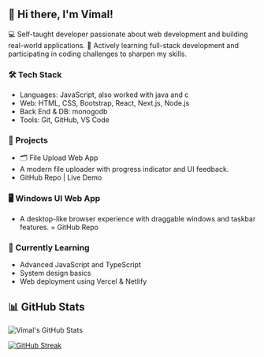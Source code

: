 ## 👋 Hi there, I'm Vimal!

💻 Self-taught developer passionate about web development and building real-world applications. 
🚀 Actively learning full-stack development and participating in coding challenges to sharpen my skills.

### 🛠️ Tech Stack
- Languages: JavaScript, also worked with java and c
- Web: HTML, CSS, Bootstrap, React, Next.js, Node.js
- Back End & DB: monogodb
- Tools: Git, GitHub, VS Code

### 📌 Projects
- 🗂️ File Upload Web App 
- A modern file uploader with progress indicator and UI feedback.
- GitHub Repo | Live Demo

### 🖥️ Windows UI Web App
- A desktop-like browser experience with draggable windows and taskbar features.
= GitHub Repo

### 🧠 Currently Learning
  * Advanced JavaScript and TypeScript
  * System design basics
  * Web deployment using Vercel & Netlify

## 📊 GitHub Stats

![Vimal's GitHub Stats](https://github-readme-stats.vercel.app/api?username=Vimal-79&theme=github_dark&show_icons=true&hide_border=false)

[![GitHub Streak](https://streak-stats.demolab.com?user=Vimal-79&theme=javascript&mode=weekly)](https://git.io/streak-stats)









<!--
**Vimal-79/Vimal-79** is a ✨ _special_ ✨ repository because its `README.md` (this file) appears on your GitHub profile.

Here are some ideas to get you started:

- 🔭 I’m currently working on ...
- 🌱 I’m currently learning ...
- 👯 I’m looking to collaborate on ...
- 🤔 I’m looking for help with ...
- 💬 Ask me about ...
- 📫 How to reach me: ...
- 😄 Pronouns: ...
- ⚡ Fun fact: ...
-->
